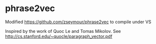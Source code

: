 # phrase2vec
Modified https://github.com/zseymour/phrase2vec to compile under VS

Inspired by the work of Quoc Le and Tomas Mikolov. See http://cs.stanford.edu/~quocle/paragraph_vector.pdf
  

